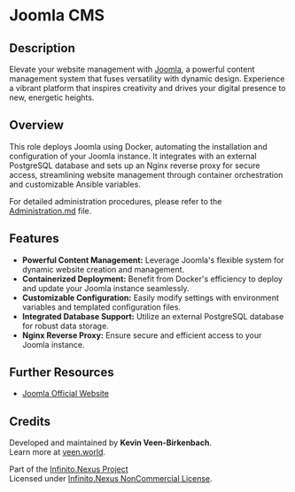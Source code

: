 # Joomla CMS

## Description

Elevate your website management with [Joomla](https://www.joomla.org/), a powerful content management system that fuses versatility with dynamic design. Experience a vibrant platform that inspires creativity and drives your digital presence to new, energetic heights.

## Overview

This role deploys Joomla using Docker, automating the installation and configuration of your Joomla instance. It integrates with an external PostgreSQL database and sets up an Nginx reverse proxy for secure access, streamlining website management through container orchestration and customizable Ansible variables.

For detailed administration procedures, please refer to the [Administration.md](./Administration.md) file.

## Features

- **Powerful Content Management:** Leverage Joomla's flexible system for dynamic website creation and management.
- **Containerized Deployment:** Benefit from Docker's efficiency to deploy and update your Joomla instance seamlessly.
- **Customizable Configuration:** Easily modify settings with environment variables and templated configuration files.
- **Integrated Database Support:** Utilize an external PostgreSQL database for robust data storage.
- **Nginx Reverse Proxy:** Ensure secure and efficient access to your Joomla instance.

## Further Resources

- [Joomla Official Website](https://www.joomla.org/)

## Credits

Developed and maintained by **Kevin Veen-Birkenbach**.  
Learn more at [veen.world](https://www.veen.world).

Part of the [Infinito.Nexus Project](https://s.infinito.nexus/code)  
Licensed under [Infinito.Nexus NonCommercial License](https://s.infinito.nexus/license).